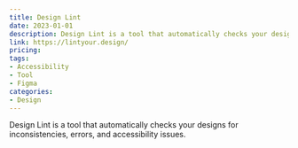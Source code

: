 ```yaml
---
title: Design Lint
date: 2023-01-01
description: Design Lint is a tool that automatically checks your designs for inconsistencies, errors, and accessibility issues.
link: https://lintyour.design/
pricing: 
tags: 
- Accessibility
- Tool
- Figma
categories: 
- Design
---
```


Design Lint is a tool that automatically checks your designs for inconsistencies, errors, and accessibility issues.